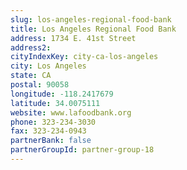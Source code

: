 ```yaml
---
slug: los-angeles-regional-food-bank
title: Los Angeles Regional Food Bank
address: 1734 E. 41st Street
address2: 
cityIndexKey: city-ca-los-angeles
city: Los Angeles
state: CA
postal: 90058
longitude: -118.2417679
latitude: 34.0075111
website: www.lafoodbank.org
phone: 323-234-3030
fax: 323-234-0943
partnerBank: false
partnerGroupId: partner-group-18
---
```

